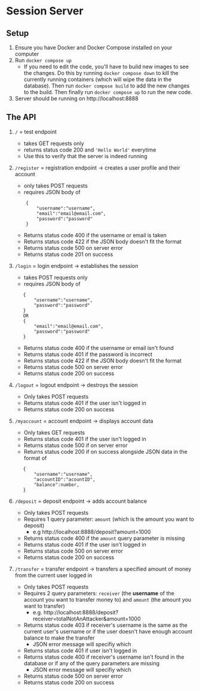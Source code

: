 # Session Server

## Setup
1. Ensure you have Docker and Docker Compose installed on your computer
2. Run `docker compose up`
    - If you need to edit the code, you'll have to build new images to see the changes. Do this by running `docker compose down` to kill the currently running containers (which will wipe the data in the database). Then run `docker compose build` to add the new changes to the build. Then finally run `docker compose up` to run the new code.
3. Server should be running on http://localhost:8888

## The API
1. `/` = test endpoint
     - takes GET requests only
     - returns status code 200 and `'Hello World'` everytime
     - Use this to verify that the server is indeed running

2. `/register` = registration endpoint -> creates a user profile and their account
     - only takes POST requests
     - requires JSON body of 
    ```
        {
            "username":"username",
            "email":"email@email.com",
            "password":"password"
        }
    ```
     - Returns status code 400 if the username or email is taken
     - Returns status code 422 if the JSON body doesn't fit the format
     - Returns status code 500 on server error
     - Returns status code 201 on success 

3. `/login` = login endpoint -> establishes the session
     - takes POST requests only
     - requires JSON body of 
     ```
        {
            "username":"username",
            "password":"password"
        }
        OR
        {
            "email":"email@email.com",
            "password":"password"
        }
     ```
     - Returns status code 400 if the username or email isn't found
     - Returns status code 401 if the password is incorrect
     - Returns status code 422 if the JSON body doesn't fit the format
     - Returns status code 500 on server error
     - Returns status code 200 on success

4. `/logout` = logout endpoint -> destroys the session
     - Only takes POST requests
     - Returns status code 401 if the user isn't logged in
     - Returns status code 200 on success

5. `/myaccount` = account endpoint -> displays account data
     - Only takes GET requests
     - Returns status code 401 if the user isn't logged in 
     - Returns status code 500 if on server error 
     - Returns status code 200 if on success alongside JSON data in the format of
     ```
        {
            "username":"username",
            "accountID":"acountID",
            "balance":number,
        }
     ```

6. `/deposit` = deposit endpoint -> adds account balance 
     - Only takes POST requests
     - Requires 1 query parameter: `amount` (which is the amount you want to deposit)
          - e.g http://localhost:8888/deposit?amount=1000
     - Returns status code 400 if the `amount` query parameter is missing
     - Returns status code 401 if the user isn't logged in
     - Returns status code 500 on server error
     - Returns status code 200 on success
     
7. `/transfer` = transfer endpoint -> transfers a specified amount of money from the current user logged in
     - Only takes POST requests
     - Requires 2 query parameters: `receiver` (the **username** of the account you want to transfer money to) and `amount` (the amount you want to transfer)
          - e.g. http://localhost:8888/deposit?receiver=totalNotAnAttacker&amount=1000
     - Returns status code 403 if receiver's username is the same as the current user's username or if the user doesn't have enough account balance to make the transfer
          - JSON error message will specifiy which 
     - Returns status code 401 if user isn't logged in
     - Returns status code 400 if receiver's username isn't found in the database or if any of the query parameters are missing 
          - JSON error message will specifiy which 
     - Returns status code 500 on server error
     - Returns status code 200 on success
